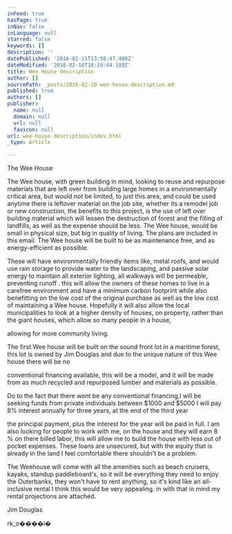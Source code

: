 ```yaml
---
inFeed: true
hasPage: true
inNav: false
inLanguage: null
starred: false
keywords: []
description: ''
datePublished: '2016-02-11T13:58:47.400Z'
dateModified: '2016-02-10T18:19:44.189Z'
title: Wee House description
author: []
sourcePath: _posts/2016-02-10-wee-house-description.md
published: true
authors: []
publisher:
  name: null
  domain: null
  url: null
  favicon: null
url: wee-house-description/index.html
_type: Article

---
```

The
Wee House

The Wee house, with green building in mind, looking to
reuse and repurpose materials that are left over from building large homes in a
environmentally critical area, but would not be limited, to just this area, and
could be used anytime there is leftover material on the job site, whether its a
remodel job or new construction, the benefits to this project, is the use of
left over building material which will lessen the destruction of forest and the
filling of landfills, as well as the expense should be less. The Wee house,
would be small in physical size, but big in quality of living. The plans are
included in this email. The Wee house will be built to be as maintenance free,
and as energy-efficient as possible.

These will have
environmentally friendly items like, metal roofs, and would use rain storage to
provide water to the landscaping, and passive solar energy to maintain all
exterior lighting, all walkways will be permeable, preventing runoff . this
will allow the owners of these homes to live in a carefree environment and have
a minimum carbon footprint while also benefitting on the low cost of the
original purchase as well as the low cost of maintaining a Wee house. Hopefully
it will also allow the local municipalities to look at a higher density of
houses, on property, rather than the giant houses, which allow so many people
in a house,

allowing for more community
living.

The first Wee
house will be built on the sound front lot in a maritime forest, this lot is
owned by Jim Douglas and due to the unique nature of this Wee house there will
be no 

conventional financing available,
this will be a model, and it will be made from as much recycled and repurposed
lumber and materials as possible.

Do to the fact that there wont be any conventional
financing,I will be seeking funds from private individuals between $1000 and
$5000 I will pay 8% interest annually for three years, at the end of the third
year 

the principal payment, plus the
interest for the year will be paid in full. I am also looking for people to
work with me, on the house and they will earn 8 % on there billed labor, this
will allow me to build the house with less out of pocket expenses. These loans
are unsecured, but with the equity that is already in the land I feel
comfortable there shouldn't be a problem.

The Weehouse will come with all the amenities such as
beach cruisers, kayaks, standup paddleboard's, so it will be everything they
need to enjoy the Outerbanks, they won't have to rent anything, so it's kind
like an all-inclusive rental I think this would be very appealing. in with that
in mind my rental projections are attached.

Jim Douglas

rk\_o����i�